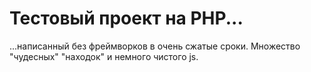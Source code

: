 Тестовый проект на PHP...
=====================
...написанный без фреймворков в очень сжатые сроки.
Множество "чудесных" "находок" и немного чистого js.
